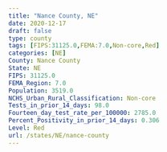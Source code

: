 ```yaml
---
title: "Nance County, NE"
date: 2020-12-17
draft: false
type: county
tags: [FIPS:31125.0,FEMA:7.0,Non-core,Red]
categories: [NE]
County: Nance County
State: NE
FIPS: 31125.0
FEMA_Region: 7.0
Population: 3519.0
NCHS_Urban_Rural_Classification: Non-core
Tests_in_prior_14_days: 98.0
Fourteen_day_test_rate_per_100000: 2785.0
Percent_Positivity_in_prior_14_days: 0.306
Level: Red
url: /states/NE/nance-county
---
```



